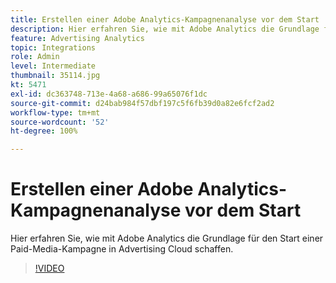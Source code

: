 ```yaml
---
title: Erstellen einer Adobe Analytics-Kampagnenanalyse vor dem Start
description: Hier erfahren Sie, wie mit Adobe Analytics die Grundlage für den Start einer Paid-Media-Kampagne in Advertising Cloud schaffen.
feature: Advertising Analytics
topic: Integrations
role: Admin
level: Intermediate
thumbnail: 35114.jpg
kt: 5471
exl-id: dc363748-713e-4a68-a686-99a65076f1dc
source-git-commit: d24bab984f57dbf197c5f6fb39d0a82e6fcf2ad2
workflow-type: tm+mt
source-wordcount: '52'
ht-degree: 100%

---
```


# Erstellen einer Adobe Analytics-Kampagnenanalyse vor dem Start

Hier erfahren Sie, wie mit Adobe Analytics die Grundlage für den Start einer Paid-Media-Kampagne in Advertising Cloud schaffen.

>[!VIDEO](https://video.tv.adobe.com/v/40418/?quality=12&learn=on&captions=ger)
